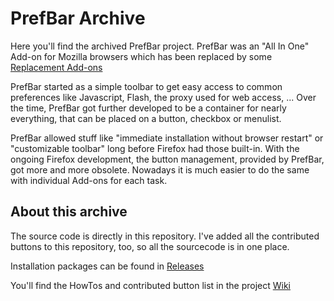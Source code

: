 # PrefBar Archive
Here you'll find the archived PrefBar project.
PrefBar was an "All In One" Add-on for Mozilla browsers which has been replaced by some
[Replacement Add-ons](https://addons.mozilla.org/firefox/collections/manuel-reimer/prefbar/)

PrefBar started as a simple toolbar to get easy access to common preferences like Javascript, Flash, the proxy used for web access, ... Over the time, PrefBar got further developed to be a container for nearly everything, that can be placed on a button, checkbox or menulist.

PrefBar allowed stuff like "immediate installation without browser restart" or "customizable toolbar" long before Firefox had those built-in. With the ongoing Firefox development, the button management, provided by PrefBar, got more and more obsolete. Nowadays it is much easier to do the same with individual Add-ons for each task.

## About this archive

The source code is directly in this repository. I've added all the contributed buttons to this repository, too, so all the sourcecode is in one place.

Installation packages can be found in [Releases](releases)

You'll find the HowTos and contributed button list in the project [Wiki](wiki)
